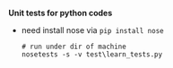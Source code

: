 **Unit tests for python codes**
  -  need install nose via `pip install nose`

      ```
      # run under dir of machine
      nosetests -s -v test\learn_tests.py
      ```
